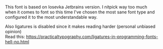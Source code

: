 This font is based on Iosevka Jetbrains version. I nitpick way too much when it
comes to font so this time I've chosen the most sane font type and configured
it to the most understandable way.


Also ligatures is disabled since it makes reading harder (personal unbiased
opinion)<br> Read this:
https://practicaltypography.com/ligatures-in-programming-fonts-hell-no.html
